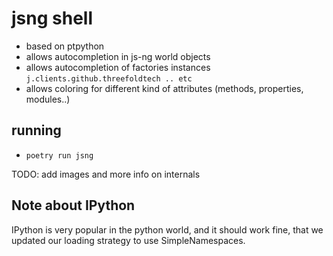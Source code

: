 # jsng shell

- based on ptpython
- allows autocompletion in js-ng world objects
- allows autocompletion of factories instances `j.clients.github.threefoldtech .. etc`
- allows coloring for different kind of attributes (methods, properties, modules..)

## running
- `poetry run jsng`

TODO: add images and more info on internals

## Note about IPython

IPython is very popular in the python world, and it should work fine, that we updated our loading strategy to use SimpleNamespaces.